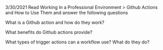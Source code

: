 3/30/2021
Read Working In a Professional Environment > Github Actions and How to Use Them and answer the following questions

What is a Github action and how do they work?

What benefits do Github actions provide?

What types of trigger actions can a workflow use? What do they do?